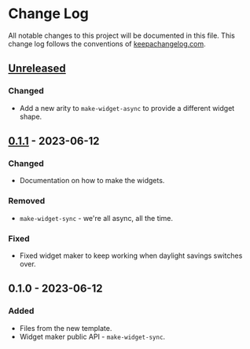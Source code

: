 # Change Log
All notable changes to this project will be documented in this file. This change log follows the conventions of [keepachangelog.com](http://keepachangelog.com/).

## [Unreleased]
### Changed
- Add a new arity to `make-widget-async` to provide a different widget shape.

## [0.1.1] - 2023-06-12
### Changed
- Documentation on how to make the widgets.

### Removed
- `make-widget-sync` - we're all async, all the time.

### Fixed
- Fixed widget maker to keep working when daylight savings switches over.

## 0.1.0 - 2023-06-12
### Added
- Files from the new template.
- Widget maker public API - `make-widget-sync`.

[Unreleased]: https://github.com/blog-uploader/blog-uploader/compare/0.1.1...HEAD
[0.1.1]: https://github.com/blog-uploader/blog-uploader/compare/0.1.0...0.1.1
